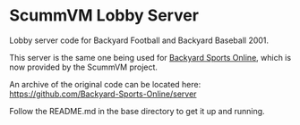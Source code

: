 # ScummVM Lobby Server

Lobby server code for Backyard Football and Backyard Baseball 2001.

This server is the same one being used for [Backyard Sports Online](https://backyardsports.online/), which is
now provided by the ScummVM project.

An archive of the original code can be located here:
https://github.com/Backyard-Sports-Online/server

Follow the README.md in the base directory to get it up and running.
